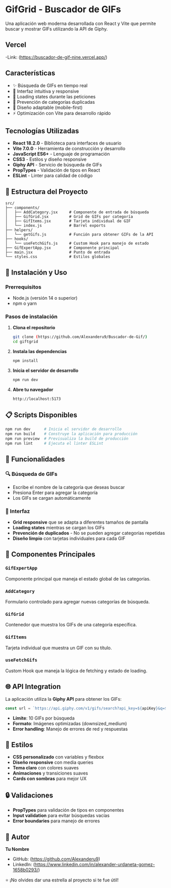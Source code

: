 #  GifGrid - Buscador de GIFs

Una aplicación web moderna desarrollada con React y Vite que permite buscar y mostrar GIFs utilizando la API de Giphy.

## Vercel

-Link: (https://buscador-de-gif-nine.vercel.app/)

##  Características

- ✨ Búsqueda de GIFs en tiempo real
- 🎯 Interfaz intuitiva y responsive
- 🔄 Loading states durante las peticiones
- 🚫 Prevención de categorías duplicadas
- 📱 Diseño adaptable (mobile-first)
- ⚡ Optimización con Vite para desarrollo rápido

##  Tecnologías Utilizadas

- **React 18.2.0** - Biblioteca para interfaces de usuario
- **Vite 7.0.0** - Herramienta de construcción y desarrollo
- **JavaScript ES6+** - Lenguaje de programación
- **CSS3** - Estilos y diseño responsive
- **Giphy API** - Servicio de búsqueda de GIFs
- **PropTypes** - Validación de tipos en React
- **ESLint** - Linter para calidad de código

## 📁 Estructura del Proyecto

```
src/
├── components/
│   ├── AddCategory.jsx     # Componente de entrada de búsqueda
│   ├── GifGrid.jsx         # Grid de GIFs por categoría
│   ├── GifItems.jsx        # Tarjeta individual de GIF
│   └── index.js            # Barrel exports
├── helpers/
│   └── getGifs.js          # Función para obtener GIFs de la API
├── hooks/
│   └── useFetchGifs.js     # Custom Hook para manejo de estado
├── GifExpertApp.jsx        # Componente principal
├── main.jsx                # Punto de entrada
└── styles.css              # Estilos globales
```

## 🚀 Instalación y Uso

### Prerrequisitos

- Node.js (versión 14 o superior)
- npm o yarn

### Pasos de instalación

1. **Clona el repositorio**
   ```bash
   git clone (https://github.com/Alexanderu9/Buscador-de-Gif/)
   cd giftgrid
   ```

2. **Instala las dependencias**
   ```bash
   npm install
   ```

3. **Inicia el servidor de desarrollo**
   ```bash
   npm run dev
   ```

4. **Abre tu navegador**
   ```
   http://localhost:5173
   ```

## 📋 Scripts Disponibles

```bash
npm run dev      # Inicia el servidor de desarrollo
npm run build    # Construye la aplicación para producción
npm run preview  # Previsualiza la build de producción
npm run lint     # Ejecuta el linter ESLint
```

## 🎯 Funcionalidades

### 🔍 Búsqueda de GIFs
- Escribe el nombre de la categoría que deseas buscar
- Presiona Enter para agregar la categoría
- Los GIFs se cargan automáticamente

### 🎨 Interfaz
- **Grid responsive** que se adapta a diferentes tamaños de pantalla
- **Loading states** mientras se cargan los GIFs
- **Prevención de duplicados** - No se pueden agregar categorías repetidas
- **Diseño limpio** con tarjetas individuales para cada GIF

## 🔧 Componentes Principales

### `GifExpertApp`
Componente principal que maneja el estado global de las categorías.

### `AddCategory`
Formulario controlado para agregar nuevas categorías de búsqueda.

### `GifGrid`
Contenedor que muestra los GIFs de una categoría específica.

### `GifItems`
Tarjeta individual que muestra un GIF con su título.

### `useFetchGifs`
Custom Hook que maneja la lógica de fetching y estado de loading.

## 🌐 API Integration

La aplicación utiliza la **Giphy API** para obtener los GIFs:

```javascript
const url = `https://api.giphy.com/v1/gifs/search?api_key=${apiKey}&q=${category}&limit=10`;
```

- **Límite**: 10 GIFs por búsqueda
- **Formato**: Imágenes optimizadas (downsized_medium)
- **Error handling**: Manejo de errores de red y respuestas

## 🎨 Estilos

- **CSS personalizado** con variables y flexbox
- **Diseño responsive** con media queries
- **Tema claro** con colores suaves
- **Animaciones** y transiciones suaves
- **Cards con sombras** para mejor UX

## 🔒 Validaciones

- **PropTypes** para validación de tipos en componentes
- **Input validation** para evitar búsquedas vacías
- **Error boundaries** para manejo de errores



## 👤 Autor

**Tu Nombre**
- GitHub: (https://github.com/Alexanderu9)
- LinkedIn: (https://www.linkedin.com/in/alexander-urdaneta-gomez-1658b0293/)

⭐ ¡No olvides dar una estrella al proyecto si te fue útil!
